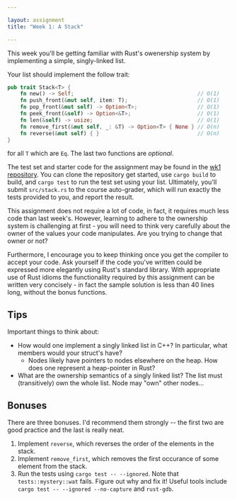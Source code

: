 ```yaml
---

layout: assignment
title: "Week 1: A Stack"

---
```


This week you'll be getting familiar with Rust's owenership system by
implementing a simple, singly-linked list.

Your list should implement the follow trait:

```rust
pub trait Stack<T> {
    fn new() -> Self;                                       // O(1)
    fn push_front(&mut self, item: T);                      // O(1)
    fn pop_front(&mut self) -> Option<T>;                   // O(1)
    fn peek_front(&self) -> Option<&T>;                     // O(1)
    fn len(&self) -> usize;                                 // O(1)
    fn remove_first(&mut self, _: &T) -> Option<T> { None } // O(n)
    fn reverse(&mut self) { }                               // O(n)
}
```
for all `T` which are `Eq`. The last two functions are _optional_.

The test set and starter code for the assignment may be found in the [wk1
repository][wk1-github]. You can clone the repository get started, use `cargo
build` to build, and `cargo test` to run the test set using your list.
Ultimately, you'll submit `src/stack.rs` to the course auto-grader, which will
run exactly the tests provided to you, and report the result.

This assignment does not require a lot of code, in fact, it requires much less
code than last week's. However, learning to adhere to the ownership system is
challenging at first - you will need to think very carefully about the owner of
the values your code manipulates. Are you trying to change that owner or not?

Furthermore, I encourage you to keep thinking once you get the compiler to
accept your code. Ask yourself if the code you've written could be expressed
more elegantly using Rust's standard library. With appropriate use of Rust
idioms the functionality required by this assignment can be written very
concisely - in fact the sample solution is less than 40 lines long, without the
bonus functions.

## Tips

Important things to think about:

   * How would one implement a singly linked list in C++? In particular, what
     members would your struct's have?
      * Nodes likely have pointers to nodes elsewhere on the heap. How does one
        represent a heap-pointer in Rust?
   * What are the ownership semantics of a singly linked list? The list must
     (transitively) own the whole list. Node may "own" other nodes...

## Bonuses

There are three bonuses. I'd recommend them strongly -- the first two are good
practice and the last is really neat.

   1. Implement `reverse`, which reverses the order of the elements in the
      stack.
   1. Implement `remove_first`, which removes the first occurance of some
      element from the stack.
   1. Run the tests using `cargo test -- --ignored`. Note that
      `tests::mystery::wat` fails. Figure out why and fix it! Useful tools
      include `cargo test -- --ignored --no-capture` and `rust-gdb`.

[wk1-github]: https://github.com/hmc-memsafe-2016f/wk1-starter
